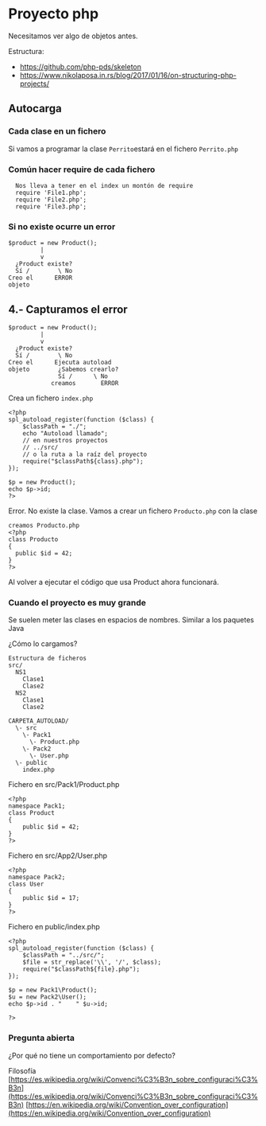 # Proyecto php

Necesitamos ver algo de objetos antes.

Estructura:

- https://github.com/php-pds/skeleton
- https://www.nikolaposa.in.rs/blog/2017/01/16/on-structuring-php-projects/

## Autocarga

### Cada clase en un fichero

Si vamos a programar la clase ```Perrito```estará en el fichero ```Perrito.php```


### Común hacer require de cada fichero

```
  Nos lleva a tener en el index un montón de require
  require 'File1.php';
  require 'File2.php';
  require 'File3.php';
```

### Si no existe ocurre un error

```
$product = new Product();
         |
         v
  ¿Product existe?
  Sí /        \ No
Creo el      ERROR
objeto
```

## 4.- Capturamos el error

```
$product = new Product();
         |
         v
  ¿Product existe?
  Sí /        \ No
Creo el      Ejecuta autoload
objeto        ¿Sabemos crearlo?
              Sí /      \ No
            creamos       ERROR

```

Crea un fichero ```index.php```

```
<?php
spl_autoload_register(function ($class) {
    $classPath = "./";
    echo "Autoload llamado";
    // en nuestros proyectos
    // ../src/
    // o la ruta a la raíz del proyecto
    require("$classPath${class}.php");
});

$p = new Product();
echo $p->id;
?>
```

Error. No existe la clase. Vamos a crear un fichero ```Producto.php``` con la clase

```
creamos Producto.php
<?php
class Producto
{
  public $id = 42;
}
?>
```

Al volver a ejecutar el código que usa Product ahora funcionará.


### Cuando el proyecto es muy grande

Se suelen meter las clases en espacios de nombres. Similar a los paquetes Java

¿Cómo lo cargamos?

```
Estructura de ficheros
src/
  NS1
    Clase1
    Clase2
  NS2
    Clase1
    Clase2

CARPETA_AUTOLOAD/
  \- src
    \- Pack1
      \- Product.php
    \- Pack2
      \- User.php
  \- public
    index.php
```

Fichero en src/Pack1/Product.php

```
<?php
namespace Pack1;
class Product
{
    public $id = 42;
}
?>
```

Fichero en src/App2/User.php

```
<?php
namespace Pack2;
class User
{
    public $id = 17;
}
?>
```

Fichero en public/index.php

```
<?php
spl_autoload_register(function ($class) {
    $classPath = "../src/";
    $file = str_replace('\\', '/', $class);
    require("$classPath${file}.php");
});

$p = new Pack1\Product();
$u = new Pack2\User();
echo $p->id . "    " $u->id;

?>
```


### Pregunta abierta

¿Por qué no tiene un comportamiento por defecto?

Filosofía
[https://es.wikipedia.org/wiki/Convenci%C3%B3n_sobre_configuraci%C3%B3n](https://es.wikipedia.org/wiki/Convenci%C3%B3n_sobre_configuraci%C3%B3n)
[https://en.wikipedia.org/wiki/Convention_over_configuration](https://en.wikipedia.org/wiki/Convention_over_configuration)
